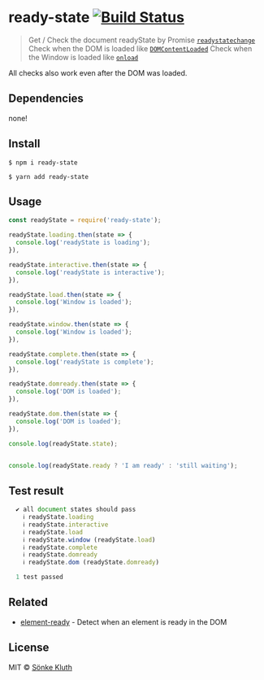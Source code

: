 # ready-state [![Build Status](https://travis-ci.org/soenkekluth/ready-state.svg?branch=master)](https://travis-ci.org/soenkekluth/ready-state)

> Get / Check the document readyState by Promise [`readystatechange`](https://developer.mozilla.org/de/docs/Web/Events/readystatechange)
> Check when the DOM is loaded like [`DOMContentLoaded`](https://developer.mozilla.org/en/docs/Web/Events/DOMContentLoaded)
> Check when the Window is loaded like [`onload`](https://developer.mozilla.org/de/docs/Web/API/GlobalEventHandlers/onload)

All checks also work even after the DOM was loaded.

## Dependencies
none!

## Install

```
$ npm i ready-state
```
```
$ yarn add ready-state
```


## Usage

```js
const readyState = require('ready-state');

readyState.loading.then(state => {
  console.log('readyState is loading');
}),

readyState.interactive.then(state => {
  console.log('readyState is interactive');
}),

readyState.load.then(state => {
  console.log('Window is loaded');
}),

readyState.window.then(state => {
  console.log('Window is loaded');
}),

readyState.complete.then(state => {
  console.log('readyState is complete');
}),

readyState.domready.then(state => {
  console.log('DOM is loaded');
}),

readyState.dom.then(state => {
  console.log('DOM is loaded');
}),

console.log(readyState.state);


console.log(readyState.ready ? 'I am ready' : 'still waiting');
```

## Test result
```js
  ✔ all document states should pass
    ℹ readyState.loading
    ℹ readyState.interactive
    ℹ readyState.load
    ℹ readyState.window (readyState.load)
    ℹ readyState.complete
    ℹ readyState.domready
    ℹ readyState.dom (readyState.domready)

  1 test passed
```


## Related

- [element-ready](https://github.com/sindresorhus/element-ready) - Detect when an element is ready in the DOM


## License

MIT © [Sönke Kluth](https://soenkekluth.com)